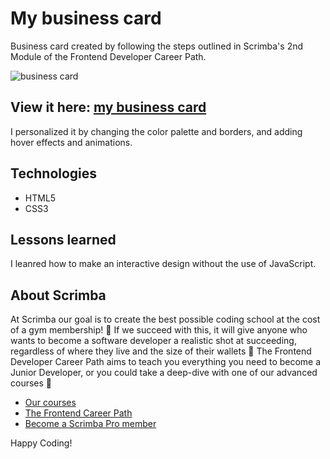 # My business card
Business card created by following the steps outlined in Scrimba's 2nd Module of the Frontend Developer Career Path.

![business card](https://res.cloudinary.com/dslxa2yhi/image/upload/v1683598745/portfolioReadmeScreenshots/business-card_ooqusu.png)

## View it here: [my business card](https://karina-dev-business-card.netlify.app/)

I personalized it by changing the color palette and borders, and adding hover effects and animations.

## Technologies
* HTML5
* CSS3

## Lessons learned
I leanred how to make an interactive design without the use of JavaScript.

## About Scrimba

At Scrimba our goal is to create the best possible coding school at the cost of a gym membership! 💜
If we succeed with this, it will give anyone who wants to become a software developer a realistic shot at succeeding, regardless of where they live and the size of their wallets 🎉
The Frontend Developer Career Path aims to teach you everything you need to become a Junior Developer, or you could take a deep-dive with one of our advanced courses 🚀

- [Our courses](https://scrimba.com/allcourses)
- [The Frontend Career Path](https://scrimba.com/learn/frontend)
- [Become a Scrimba Pro member](https://scrimba.com/pricing)

Happy Coding!
